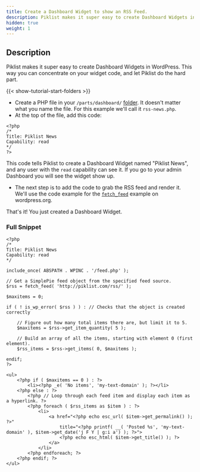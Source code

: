 ```yaml
---
title: Create a Dashboard Widget to show an RSS Feed.
description: Piklist makes it super easy to create Dashboard Widgets in WordPress.
hidden: true
weight: 1
---
```


## Description
Piklist makes it super easy to create Dashboard Widgets in WordPress. This way you can concentrate on your widget code, and let Piklist do the hard part.

{{< show-tutorial-start-folders >}}

* Create a PHP file in your `/parts/dashboard/` [folder](/folder-structure/). It doesn't matter what you name the file. For this example we'll call it `rss-news.php`.
* At the top of the file, add this code:

```
<?php
/*
Title: Piklist News
Capability: read
*/
?>
```

This code tells Piklist to create a Dashboard Widget named "Piklist News", and any user with the `read` capability can see it. If you go to your admin Dashboard you will see the widget show up.

* The next step is to add the code to grab the RSS feed and render it. We'll use the code example for the [`fetch_feed`](https://codex.wordpress.org/Function_Reference/fetch_feed) example on wordpress.org.

That's it! You just created a Dashboard Widget.

### Full Snippet

```
<?php
/*
Title: Piklist News
Capability: read
*/

include_once( ABSPATH . WPINC . '/feed.php' );

// Get a SimplePie feed object from the specified feed source.
$rss = fetch_feed( 'http://piklist.com/rss/' );

$maxitems = 0;

if ( ! is_wp_error( $rss ) ) : // Checks that the object is created correctly

    // Figure out how many total items there are, but limit it to 5.
    $maxitems = $rss->get_item_quantity( 5 );

    // Build an array of all the items, starting with element 0 (first element).
    $rss_items = $rss->get_items( 0, $maxitems );

endif;
?>

<ul>
    <?php if ( $maxitems == 0 ) : ?>
        <li><?php _e( 'No items', 'my-text-domain' ); ?></li>
    <?php else : ?>
        <?php // Loop through each feed item and display each item as a hyperlink. ?>
        <?php foreach ( $rss_items as $item ) : ?>
            <li>
                <a href="<?php echo esc_url( $item->get_permalink() ); ?>"
                    title="<?php printf( __( 'Posted %s', 'my-text-domain' ), $item->get_date('j F Y | g:i a') ); ?>">
                    <?php echo esc_html( $item->get_title() ); ?>
                </a>
            </li>
        <?php endforeach; ?>
    <?php endif; ?>
</ul>

```
